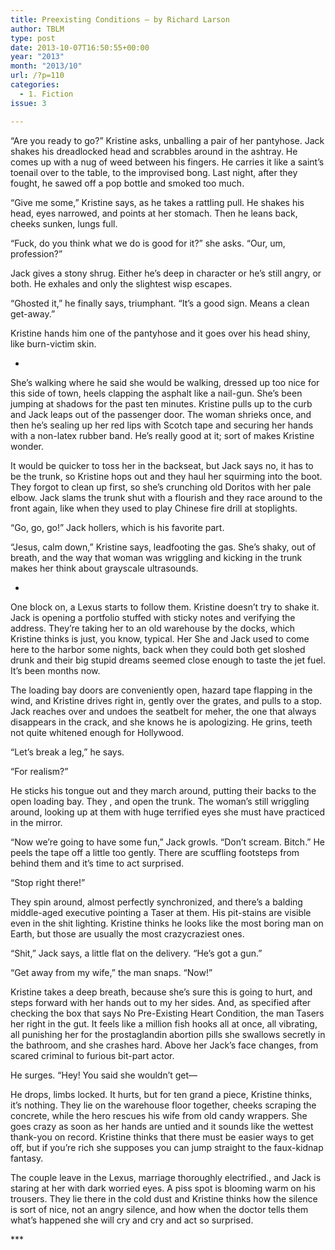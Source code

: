```yaml
---
title: Preexisting Conditions – by Richard Larson
author: TBLM
type: post
date: 2013-10-07T16:50:55+00:00
year: "2013"
month: "2013/10"
url: /?p=110
categories:
  - 1. Fiction
issue: 3

---
```

“Are you ready to go?” Kristine asks, unballing a pair of her pantyhose. Jack shakes his dreadlocked head and scrabbles around in the ashtray. He comes up with a nug of weed between his fingers. He carries it like a saint’s toenail over to the table, to the improvised bong. Last night, after they fought, he sawed off a pop bottle and smoked too much.

“Give me some,” Kristine says, as he takes a rattling pull. He shakes his head, eyes narrowed, and points at her stomach. Then he leans back, cheeks sunken, lungs full.

“Fuck, do you think what we do is good for it?” she asks. “Our, um, profession?”

Jack gives a stony shrug. Either he’s deep in character or he’s still angry, or both. He exhales and only the slightest wisp escapes.

“Ghosted it,” he finally says, triumphant. “It’s a good sign. Means a clean get-away.”

Kristine hands him one of the pantyhose and it goes over his head shiny, like burn-victim skin.

*

She’s walking where he said she would be walking, dressed up too nice for this side of town, heels clapping the asphalt like a nail-gun. She’s been jumping at shadows for the past ten minutes. Kristine pulls up to the curb and Jack leaps out of the passenger door. The woman shrieks once, and then he’s sealing up her red lips with Scotch tape and securing her hands with a non-latex rubber band. He’s really good at it; sort of makes Kristine wonder.

It would be quicker to toss her in the backseat, but Jack says no, it has to be the trunk, so Kristine hops out and they haul her squirming into the boot. They forgot to clean up first, so she’s crunching old Doritos with her pale elbow. Jack slams the trunk shut with a flourish and they race around to the front again, like when they used to play Chinese fire drill at stoplights.

“Go, go, go!” Jack hollers, which is his favorite part.

“Jesus, calm down,” Kristine says, leadfooting the gas. She’s shaky, out of breath, and the way that woman was wriggling and kicking in the trunk makes her think about grayscale ultrasounds.

*

One block on, a Lexus starts to follow them. Kristine doesn’t try to shake it. Jack is opening a portfolio stuffed with sticky notes and verifying the address. They’re taking her to an old warehouse by the docks, which Kristine thinks is just, you know, typical. Her She and Jack used to come here to the harbor some nights, back when they could both get sloshed drunk and their big stupid dreams seemed close enough to taste the jet fuel. It’s been months now.

The loading bay doors are conveniently open, hazard tape flapping in the wind, and Kristine drives right in, gently over the grates, and pulls to a stop. Jack reaches over and undoes the seatbelt for meher, the one that always disappears in the crack, and she knows he is apologizing. He grins, teeth not quite whitened enough for Hollywood.

“Let’s break a leg,” he says.

“For realism?”

He sticks his tongue out and they march around, putting their backs to the open loading bay. They , and open the trunk. The woman’s still wriggling around, looking up at them with huge terrified eyes she must have practiced in the mirror.

“Now we’re going to have some fun,” Jack growls. “Don’t scream. Bitch.” He peels the tape off a little too gently. There are scuffling footsteps from behind them and it’s time to act surprised.

“Stop right there!”

They spin around, almost perfectly synchronized, and there’s a balding middle-aged executive pointing a Taser at them. His pit-stains are visible even in the shit lighting. Kristine thinks he looks like the most boring man on Earth, but those are usually the most crazycraziest ones.

“Shit,” Jack says, a little flat on the delivery. “He’s got a gun.”

“Get away from my wife,” the man snaps. “Now!”

Kristine takes a deep breath, because she’s sure this is going to hurt, and steps forward with her hands out to my her sides. And, as specified after checking the box that says No Pre-Existing Heart Condition, the man Tasers her right in the gut. It feels like a million fish hooks all at once, all vibrating, all punishing her for the prostaglandin abortion pills she swallows secretly in the bathroom, and she crashes hard. Above her Jack’s face changes, from scared criminal to furious bit-part actor.

He surges. “Hey! You said she wouldn’t get—

He drops, limbs locked. It hurts, but for ten grand a piece, Kristine thinks, it’s nothing. They lie on the warehouse floor together, cheeks scraping the concrete, while the hero rescues his wife from old candy wrappers. She goes crazy as soon as her hands are untied and it sounds like the wettest thank-you on record. Kristine thinks that there must be easier ways to get off, but if you’re rich she supposes you can jump straight to the faux-kidnap fantasy.

The couple leave in the Lexus, marriage thoroughly electrified., and Jack is staring at her with dark worried eyes. A piss spot is blooming warm on his trousers. They lie there in the cold dust and Kristine thinks how the silence is sort of nice, not an angry silence, and how when the doctor tells them what’s happened she will cry and cry and act so surprised.

\***
